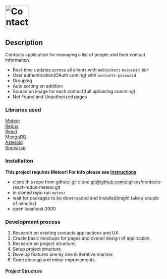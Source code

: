 # <a href='https://contacts-meteor.herokuapp.com'><img src='https://pp.userapi.com/c841132/v841132262/9a1e/VWh5OruIJuU.jpg' alt='Contacts Manager' height='75'></a>

## Description
Contacts application for managing a list of people and their contact information.<br />

* Real-time updates across all clients with ```WebSockets``` ```Asteroid DDP```
* User authentication(OAuth coming) with ```accounts-password```
* Grouping
* Auto sorting on addition
* Source an image for each contact(full uploading comming)
* Not Found and Unauthorized pages

### Libraries used

<a href="https://www.meteor.com/">Meteor</a><br />
<a href="https://www.redux.js.org/">Redux</a><br />
<a href="https://facebook.github.io/react">React</a><br />
<a href="https://www.mongodb.com/">MongoDB</a><br />
<a href="https://github.com/mondora/asteroid">Asteroid</a><br />
<a href="http://getbootstrap.com/">Bootstrap</a><br />


### Installation

<strong>This project requires Meteor! For info please see <a href='https://www.meteor.com/install'>instructions</a> </strong>
* clone this repo from github: git clone git@github.com:eiglikov/contacts-react-redux-meteor.git
* in cloned repo run ```meteor```
* wait for packages to be downloaded and installed(might take a couple of minutes)
* open localhost:3000

### Development process
1. Research on existing contacts appliactions and UX.
2. Create basic mockups for pages and overall design of application.
3. Research on project structure.
4. Setup project structure.
5. Develop features one by one in iterative manner.
6. Code cleanup and minor improvements.

#### Project Structure
